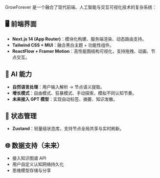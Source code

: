 GrowForever 是一个融合了现代前端、人工智能与交互可视化技术的复杂系统：

## 🖥️ 前端界面

- **Next.js 14 (App Router)**：模块化构建、服务端渲染、动态路由支持。
- **Tailwind CSS + MUI**：融合黑白主题 + 功能性组件。
- **ReactFlow + Framer Motion**：高性能图结构可视化，支持拖拽、动画、节点交互。

## 🧠 AI 能力

- **自然语言处理**：用户输入解析 → 节点语义提取。
- **增长模式**：自由模式、狂暴模式、手动探索，模拟不同认知节奏。
- **未来接入 GPT 模型**：实现自动标签、摘要、知识发散。

## 🧩 状态管理

- **Zustand**：轻量级状态库，支持节点全局共享与实时刷新。

## 🌐 数据支持（未来）

- 接入知识图谱 API
- 用户自定义认知网络持久化
- 思维模型存储与分享

